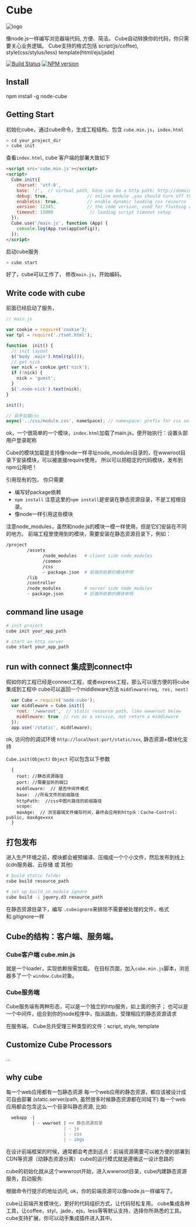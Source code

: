 Cube
=================

![logo](https://raw.github.com/fishbar/cube/master/logo.png)

像node.js一样编写浏览器端代码, 方便、简洁。 Cube自动转换你的代码，你只需要关心业务逻辑。
Cube支持的格式包括 script(js/coffee), style(css/stylus/less) template(html/ejs/jade)

[![Build Status](https://travis-ci.org/node-cube/cube.svg)](https://travis-ci.org/node-cube/cube)
[![NPM version](https://badge.fury.io/js/node-cube.svg)](http://badge.fury.io/js/node-cube)

## Install

  npm install -g node-cube

## Getting Start

初始化cube，通过cube命令，生成工程结构，包含 `cube.min.js`，`index.html`

```sh
> cd your_project_dir
> cube init
```

查看`index.html`, cube 客户端的部署大致如下
```html
<script src='cube.min.js'></script>
<script>
  Cube.init({
    charset: 'utf-8',
    base: '/',  // virtual path, base can be a http path: http://domain.com/project/static
    debug: true,               // online module ,you should turn off this switch
    enableCss: true,           // enable dynamic loading css resource
    version: 12345,            // the code version, used for flushing client side script
    timeout: 15000              // loading script timeout setup
  });
  Cube.use('/main.js', function (App) {
    console.log(App.run(appConfig));
  });
</script>
```
启动cube服务
```sh
> cube start
```
好了，cube可以工作了， 修改`main.js`，开始编码。

## Write code with cube

前面已经启动了服务，

```js
// main.js

var cookie = require('cookie');
var tpl = require('./tset.html');

function  init() {
  // init layout
  $('body .main').html(tpl());
  // get nick
  var nick = cookie.get('nick');
  if (!nick) {
    nick = 'guest';
  }
  $('.node-nick').text(nick);
}

init();

// 异步加载css
async('../css/module.css', nameSpace); // namespace: prefix for css selector
```
ok，一个很简单的一个模块，`index.html`加载了main.js，便开始执行：设置头部用户登录昵称

Cube的模块加载是支持像node一样寻址node_modules目录的，在wwwroot目录下安装模块，可以被直接require使用， 所以可以把稳定的代码模块，发布到npm公用吧！

引用现有的包， 你只需要

  * 编写好package依赖
  * `npm install`  注意这里的`npm install`是安装在静态资源目录，不是工程根目录。
  * 像node一样引用这些模块

注意node_modules，虽然和node.js的模块一模一样使用，但是它们安装在不同的地方。
前端工程里使用到的模块，需要安装在静态资源目录下，例如：
```sh
/project
        /assets
              /node_modules   # client side node_modules
              /common
              /css
              - package.json  # 前端所依赖的模块声明
        /lib
        /controller
        /node_modules         # server side node_modules
        - package.json        # 后端所依赖的模块申明
```

## command line usage

```sh
# init project
cube init your_app_path

# start an http server
cube start your_app_path

```

## run with connect 集成到connect中

  假如你的工程已经是connect工程，或者express工程，那么可以很方便的将cube集成到工程中
  cube可以返回一个middleware方法 `middleware(req, res, next)`

```js
  var Cube = require('node-cube');
  var middleware = Cube.init({
    root: '/wwwroot',  // static resource path, like wwwwroot below
    middleware: true  // run as a service, not return a middleware
  });
  app.use('/static', middleware);
```
  ok, 访问你的调试环境  `http://localhost:port/static/xxx`, 静态资源+模块化支持

  `Cube.init(Object)` `Object` 可以包含以下参数
```
  {
    root: //静态资源路径
    port: //需要监听的端口
    middleware:  // 是否中间件模式
    base:  //所有文件的前缀路径
    httpPath:  //css中图片路径的前缀路径
    scope:
    maxAge:  // 浏览器端文件缓存时间，最终会应用到http头：Cache-Control: public, maxAge=xxx
  }
```
## 打包发布

进入生产环境之前，模块都会被预编译、压缩成一个个小文件，然后发布到线上(cdn服务器、云存储 或 其他)

```sh
# build static folder
cube build resource_path

# set up build_in_module ignore
cube build -i jquery,d3 resource_path
```

在静态资源目录下，编写 `.cubeignore`来排除不需要被处理的文件，格式和.gitignore一样

## Cube的结构：客户端、服务端。

### Cube客户端  cube.min.js

就是一个loader，实现依赖按需加载。
在目标页面，加入`cube.min.js`脚本，浏览器多了一个 `window.Cube`对象。

### Cube服务端

Cube服务端有两种形态，可以是一个独立的http服务，如上面的例子；
也可以是一个中间件，组合到你的node程序中，指派路由，受理相应的静态资源请求

在服务端， Cube总共受理三种类型的文件：script, style, template

## Customize Cube Processors

...

## why cube

  每一个web应用都有一包静态资源
  每一个web应用的静态资源，都应该被设计成可自由部署 (static.server/path, 虽然很多时候静态资源都在同域下)
  每一个web应用都会包含这么一个目录叫静态资源, 比如:

```sh
  webapp -|
          | - wwwroot | << 静态资源目录
                      | - js
                      | - css
                      | - imgs
```
  在设计前端框架的时候，通常都会考虑到这点：前端资源需要可以被方便的部署到CDN等资源（动静态资源分离）
  cube的运行模式就是遵循这一设计思路的

  cube的初始化就从这个wwwroot开始，进入wwwroot目录，cube内建静态资源服务，启动服务:

  根据命令行提示的地址访问, ok，你的前端资源可以像node.js一样编写了。

  cube让前端开发模块化，更好的代码组织方式，让代码轻松复用。
  cube集成各种工具，让coffee，styl，jade，ejs，less等等默认支持，选择你所熟悉的工具。
  cube支持扩展，你可以动手集成插件进入其中。

